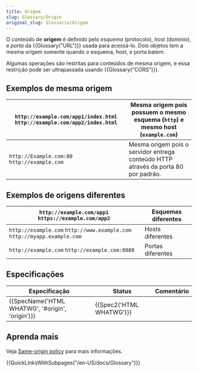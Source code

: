 ```yaml
---
title: Origem
slug: Glossary/Origin
original_slug: Glossario/Origem
---
```


O conteúdo de **origem** é definido pelo _esquema_ (protocolo), _host_ (domínio), e _porta_ da {{Glossary("URL")}} usada para acessá-lo. Dois objetos tem a mesma origem somente quando o esquema, host, e porta batem.

Algumas operações são restritas para conteúdos de mesma origem, e essa restrição pode ser ultrapassada usando {{Glossary("CORS")}}.

## Exemplos de mesma origem

| `http://example.com/app1/index.html` `http://example.com/app2/index.html` | Mesma origem pois possuem o mesmo esquema (`http`) e mesmo host (`example.com`)    |
| ------------------------------------------------------------------------- | ---------------------------------------------------------------------------------- |
| `http://Example.com:80` `http://example.com`                              | Mesma origem pois o servidor entrega conteúdo HTTP através da porta 80 por padrão. |

## Exemplos de origens diferentes

| `http://example.com/app1` `https://example.com/app2`                     | Esquemas diferentes |
| ------------------------------------------------------------------------ | ------------------- |
| `http://example.com` `http://www.example.com` `http://myapp.example.com` | Hosts diferentes    |
| `http://example.com` `http://example.com:8080`                           | Portas diferentes   |

## Especificações

| Especificação                                                    | Status                           | Comentário |
| ---------------------------------------------------------------- | -------------------------------- | ---------- |
| {{SpecName('HTML WHATWG', '#origin', 'origin')}} | {{Spec2('HTML WHATWG')}} |            |

## Aprenda mais

Veja [Same-origin policy](/pt-BR/docs/Web/Security/Same-origin_policy) para mais informações.

{{QuickLinksWithSubpages("/en-US/docs/Glossary")}}
